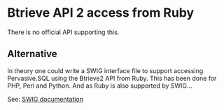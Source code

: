 # Btrieve API 2 access from Ruby
There is no official API supporting this.

## Alternative
In theory one could write a SWIG interface file to support accessing Pervasive.SQL using the Btrieve2 API from Ruby.
This has been done for PHP, Perl and Python. And as Ruby is also supported by SWIG...

See: [SWIG documentation](http://swig.org/doc.html)
